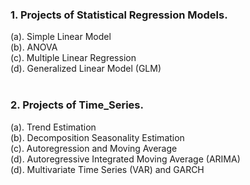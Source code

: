 ### 1. Projects of Statistical Regression Models. 
(a). Simple Linear Model \
(b). ANOVA \
(c). Multiple Linear Regression \
(d). Generalized Linear Model (GLM) \
<br>
       
### 2. Projects of Time_Series. 
(a). Trend Estimation \
(b). Decomposition Seasonality Estimation \
(c). Autoregression and Moving Average \
(d). Autoregressive Integrated Moving Average (ARIMA) \
(d). Multivariate Time Series (VAR) and GARCH 


